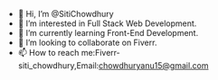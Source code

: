 - 👋 Hi, I’m @SitiChowdhury
- 👀 I’m interested in Full Stack Web Development.
- 🌱 I’m currently learning Front-End Development.
- 💞️ I’m looking to collaborate on Fiverr.
- 📫 How to reach me:Fiverr-siti_chowdhury,Email:chowdhuryanu15@gmail.com

